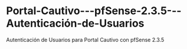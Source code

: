 # Portal-Cautivo---pfSense-2.3.5---Autenticación-de-Usuarios
Autenticación de Usuarios para Portal Cautivo con pfSense 2.3.5 
